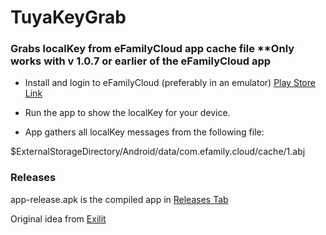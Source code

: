 # TuyaKeyGrab

### Grabs localKey from eFamilyCloud app cache file **Only works with v 1.0.7 or earlier of the eFamilyCloud app

* Install and login to eFamilyCloud (preferably in an emulator)
[Play Store Link](https://play.google.com/store/apps/details?id=com.efamily.cloud&hl=en)

* Run the app to show the localKey for your device. 
* App gathers all localKey messages from the following file:

$ExternalStorageDirectory/Android/data/com.efamily.cloud/cache/1.abj

### Releases

app-release.apk is the compiled app in [Releases Tab](https://github.com/bobalob/TuyaKeyGrab/releases)


Original idea from [Exilit](https://github.com/exilit)
